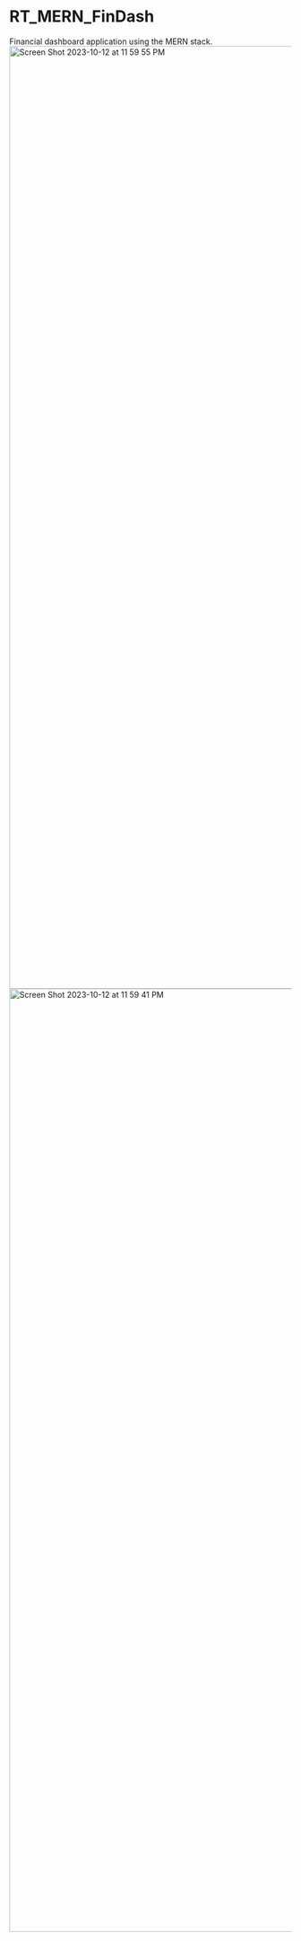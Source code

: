# RT_MERN_FinDash
Financial dashboard application using the MERN stack.
<img width="1679" alt="Screen Shot 2023-10-12 at 11 59 55 PM" src="https://github.com/ryan-clu/RT_MERN_FinDash/assets/99780324/2a867a79-c601-4b3e-8dfb-9fd6ab7151dc">
<img width="1680" alt="Screen Shot 2023-10-12 at 11 59 41 PM" src="https://github.com/ryan-clu/RT_MERN_FinDash/assets/99780324/6bc3fe54-028f-491e-ae43-9781b05d55f3">

